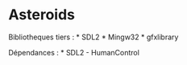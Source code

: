 # Asteroids 

Bibliotheques tiers : 
	* SDL2
	* Mingw32
	* gfxlibrary

Dépendances : 
	* SDL2
		- HumanControl